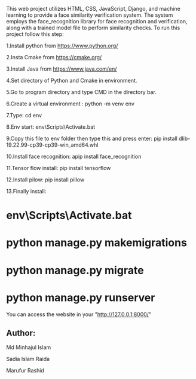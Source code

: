 This web project utilizes HTML, CSS, JavaScript, Django, and machine learning to provide a face similarity verification system. The system employs the face_recognition library for face recognition and verification, along with a trained model file to perform similarity checks.
To run this project follow this step:




1.Install python from https://www.python.org/

2.Insta Cmake from https://cmake.org/

3.Install Java from https://www.java.com/en/

4.Set directory of Python and Cmake in environment.

5.Go to program directory and type CMD in the directory bar.

6.Create a virtual environment :  python -m venv env

7.Type: cd env

8.Env start:  env\Scripts\Activate.bat

9.Copy this file to env folder then type this and press enter: pip install dlib-19.22.99-cp39-cp39-win_amd64.whl

10.Install face recognition: apip install face_recognition

11.Tensor flow install:   pip install tensorflow

12.Install pilow:   pip install pillow

13.Finally install:

# env\Scripts\Activate.bat

# python manage.py makemigrations

# python manage.py migrate

# python manage.py runserver

You can access the website in your "http://127.0.0.1:8000/"

## Author:

Md Minhajul Islam

Sadia Islam Raida

Marufur Rashid
